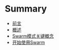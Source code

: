 # Summary

* [前言](README.md)
* [概述](chapter1.md)
* [Swarm模式关键概念](swarmmo-shi-guan-jian-gai-nian.md)
* [开始使用Swarm](kai-shi-shi-yong-swarm.md)


